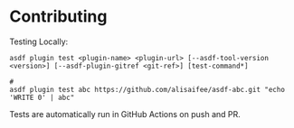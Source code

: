 # Contributing

Testing Locally:

```shell
asdf plugin test <plugin-name> <plugin-url> [--asdf-tool-version <version>] [--asdf-plugin-gitref <git-ref>] [test-command*]

#
asdf plugin test abc https://github.com/alisaifee/asdf-abc.git "echo 'WRITE 0' | abc"
```

Tests are automatically run in GitHub Actions on push and PR.
